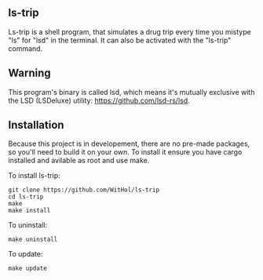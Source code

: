 **ls-trip**
-
Ls-trip is a shell program, that simulates a drug trip every time you mistype "ls" for "lsd" in the terminal. It can also be activated with the "ls-trip" command.

**Warning**
-
This program's binary is called lsd, which means it's mutually exclusive with the LSD (LSDeluxe) utility: https://github.com/lsd-rs/lsd.

**Installation**
-
Because this project is in developement, there are no pre-made packages, so you'll need to build it on your own.
To install it ensure you have cargo installed and avilable as root and use make.

To install ls-trip:
```
git clone https://github.com/WitHol/ls-trip
cd ls-trip
make
make install
```
To uninstall:
```
make uninstall
```
To update:
```
make update
```
